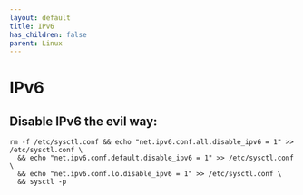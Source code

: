 ```yaml
---
layout: default
title: IPv6
has_children: false
parent: Linux
---
```


# IPv6

## Disable IPv6 the evil way:

```
rm -f /etc/sysctl.conf && echo "net.ipv6.conf.all.disable_ipv6 = 1" >> /etc/sysctl.conf \
  && echo "net.ipv6.conf.default.disable_ipv6 = 1" >> /etc/sysctl.conf \
  && echo "net.ipv6.conf.lo.disable_ipv6 = 1" >> /etc/sysctl.conf \ 
  && sysctl -p
```

